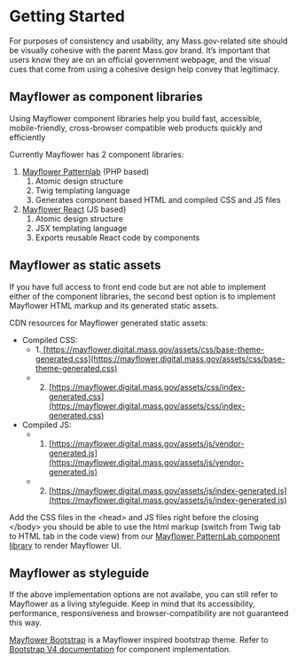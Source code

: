 # Getting Started

For purposes of consistency and usability, any Mass.gov-related site should be visually cohesive with the parent Mass.gov brand. It’s important that users know they are on an official government webpage, and the visual cues that come from using a cohesive design help convey that legitimacy.

## Mayflower as component libraries

Using Mayflower component libraries help you build fast, accessible, mobile-friendly, cross-browser compatible web products quickly and efficiently

Currently Mayflower has 2 component libraries:

1. [Mayflower Patternlab](mayflower-patternlab.md) \(PHP based\)
   1. Atomic design structure
   2. Twig templating language
   3. Generates component based HTML and compiled CSS and JS files
2. [Mayflower React](mayflower-react.md) \(JS based\)
   1. Atomic design structure
   2. JSX templating language
   3. Exports reusable React code by components



## Mayflower as static assets

If you have full access to front end code but are not able to implement either of the component libraries, the second best option is to implement Mayflower HTML markup and its generated static assets.

CDN resources for Mayflower generated static assets:

* Compiled CSS: 
  * 1.[ ](https://mayflower.digital.mass.gov/assets/css/base-theme-generated.css)[https://mayflower.digital.mass.gov/assets/css/base-theme-generated.css](https://mayflower.digital.mass.gov/assets/css/base-theme-generated.css)
  * 2. [https://mayflower.digital.mass.gov/assets/css/index-generated.css](https://mayflower.digital.mass.gov/assets/css/index-generated.css)
* Compiled JS:
  * 1. [https://mayflower.digital.mass.gov/assets/js/vendor-generated.js](https://mayflower.digital.mass.gov/assets/js/vendor-generated.js)
  * 2. [https://mayflower.digital.mass.gov/assets/js/index-generated.js](https://mayflower.digital.mass.gov/assets/js/index-generated.js) 

  
Add the CSS files in the &lt;head&gt; and JS files right before the closing &lt;/body&gt; you should be able to use the html markup \(switch from Twig tab to HTML tab in the code view\) from our [Mayflower PatternLab component library](https://mayflower.digital.mass.gov/?view=c) to render Mayflower UI.

## Mayflower as styleguide

If the above implementation options are not availabe, you can still refer to Mayflower as a living styleguide. Keep in mind that its accessibility, performance, responsiveness and browser-compatibility are not guaranteed this way. 

[Mayflower Bootstrap](mayflower-bootstrap.md) is a Mayflower inspired bootstrap theme. Refer to [Bootstrap V4 documentation](http://getbootstrap.com/docs/4.1/components/alerts/) for component implementation.

